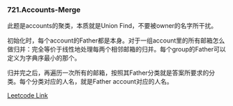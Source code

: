### 721.Accounts-Merge

此题是accounts的聚类，本质就是Union Find，不要被owner的名字所干扰。

初始化时，每个account的Father都是本身。对于一组account里的所有邮箱怎么做归并：完全等价于线性地处理每两个相邻邮箱的归并。每个group的Father可以定义为字典序最小的那个。

归并完之后，再遍历一次所有的邮箱，按照其Father分类就是答案所要求的分类。每个分类对应的人名，就是Father account对应的人名。


[Leetcode Link](https://leetcode.com/problems/accounts-merge)